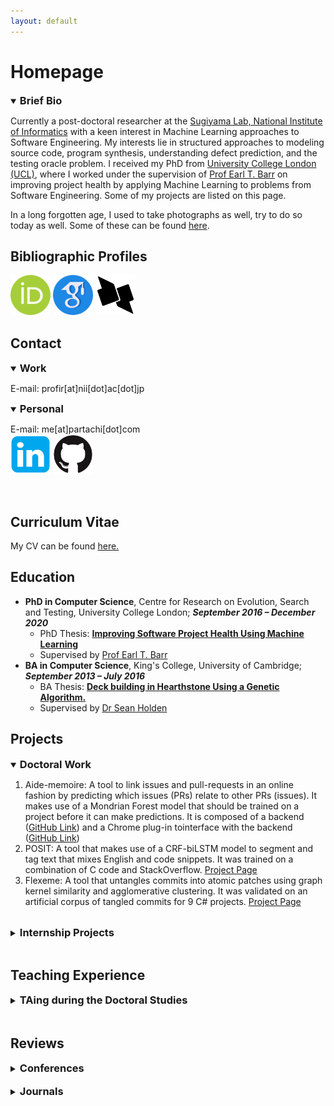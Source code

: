 ```yaml
---
layout: default
---
```

# Homepage

<details open>
<summary><b style="font-size:1.17em;">Brief Bio</b></summary>
<p>Currently a post-doctoral researcher at the <a href="https://mahito.nii.ac.jp/">Sugiyama Lab, National Institute of Informatics</a> with a keen interest in Machine Learning approaches to Software Engineering. My interests lie in structured approaches to modeling source code, program synthesis, understanding defect prediction, and the testing oracle problem. I received my PhD from <a href="http://ucl.ac.uk/">University College London (UCL)</a>, where I worked under the supervision of <a href="http://earlbarr.com/">Prof Earl T. Barr</a> on improving project health by applying Machine Learning to problems from Software Engineering. Some of my projects are listed on this page.</p>
<p>In a long forgotten age, I used to take photographs as well, try to do so today as well. Some of these can be found <a href="https://partachi.com/photos.html">here</a>.</p>
</details>

## Bibliographic Profiles

[<img src="./logos/orcid.svg" alt="orcID" style="width:64px;height:64px;"/>](https://orcid.org/0000-0003-4940-6864)
[<img src="./logos/google-scholar.png" alt="Google Scholar" style="width:64px;height:64px;"/>](https://scholar.google.com/citations?user=e-q46I0AAAAJ)
[<img src="./logos/dblp.png" alt="dblp" style="width:64px;height:64px;"/>](https://dblp.org/pid/276/3593.html)

## Contact
<details open>
<summary><b style="font-size:1.17em;">Work</b></summary>
<p>E-mail: profir[at]nii[dot]ac[dot]jp</p>
</details>

<details open>
<summary><b style="font-size:1.17em;">Personal</b></summary>
<p>E-mail: me[at]partachi[dot]com
<br>
<a href="https://www.linkedin.com/in/pp-partachi/"><img src="./logos/linkedin.png" alt="LinkedIn" style="width:64px;height:64px;"/></a>
<a href="https://github.com/PPPI"><img src="./logos/GitHub.png" alt="GitHub" style="width:64px;height:64px;"/></a></p>
</details>
<br>

## Curriculum Vitae

My CV can be found [here.](./cv/partachipp_cv.pdf)

## Education

+ **PhD in Computer Science**, Centre for Research on Evolution, Search and Testing, University College London; **_September 2016 – December 2020_**
  - PhD Thesis: [**Improving Software Project Health Using Machine Learning**](./papers/thesis.pdf)
  - Supervised by [Prof Earl T. Barr](https://earlbarr.com/)
+ **BA in Computer Science**, King's College, University of Cambridge; **_September 2013 – July 2016_**
  - BA Thesis: [**Deck building in Hearthstone Using a Genetic Algorithm.**](./papers/Dissertation_ppp23.pdf)
  - Supervised by [Dr Sean Holden](https://www.cl.cam.ac.uk/~sbh11/)

## Projects

<details open>
<summary><b style="font-size:1.17em;">Doctoral Work</b></summary>

<ol>
  <li> Aide-memoire: A tool to link issues and pull-requests in an online fashion by predicting which issues (PRs) relate to other PRs (issues). It makes use of a Mondrian Forest model that should be trained on a project before it can make predictions. It is composed of a backend (<a href="https://github.com/PPPI/a-m">GitHub Link</a>) and a Chrome plug-in tointerface with the backend (<a href="https://github.com/PPPI/am-chrome">GitHub Link</a>)</li>
  <li> POSIT: A tool that makes use of a CRF-biLSTM model to segment and tag text that mixes English and code snippets. It was trained on a combination of C code and StackOverflow. <a href="https://www.partachi.com/POSIT">Project Page</a></li>
  <li> Flexeme: A tool that untangles commits into atomic patches using graph kernel similarity and agglomerative clustering. It was validated on an artificial corpus of tangled commits for 9 C# projects. <a href="https://www.partachi.com/Flexeme">Project Page</a></li>
</ol>

</details>
<br>
<details>
<summary><b style="font-size:1.17em;">Internship Projects</b></summary>

<ol>
  <li> Graph-kernel based detection of anomalous events in spatio-temporal data: anomalies are points are those that stay closely together for abnormal lengths of time or disperse suddenly. This work was done as part of an internship at the National Institute of Informatics in Tokyo, JP, under the careful supervision of <a href="https://mahito.info/index_e.html">Asoc. Prof. Mahito Sugiyama</a>.</li>
</ol>
</details>
<br>

## Teaching Experience

<details>
<summary><b style="font-size:1.17em;">TAing during the Doctoral Studies</b></summary>

<ul>
  <li>COMPM203 Verification and Validation; January 2020 – July 2020
    <ul>
      <li>Leading problem based workshops, assisting exam setting, and exam marking</li>
    </ul>
  </li>
  <li>COMP103P Applied Software Development; January 2018 – April 2018
    <ul>
      <li>Laboratory Supervisor and Group Project Supervisor</li>
    </ul>
  </li>
  <li>COMPM203 Verification and Validation; January 2018 – April 2018
    <ul>
      <li>Coursework writing and marking</li>
    </ul>
  </li>
  <li>COMP213P Systems Engineering; October 2017 – April 2018
    <ul>
      <li>Group Project Supervisor</li>
    </ul>
  </li>
</ul>

</details>
<br>

## Reviews

<details>
<summary><b style="font-size:1.17em;">Conferences</b></summary>

<ul>
  <li>Program Committee member for: Artefact Evaluation at <b>ICSE 2024</b>, <b>InteNSE 2023</b>, Research Track at <b>SANER 2023</b>, Research Track at <b>SANER 2022</b>, Mining Challenge at <b>MSR 2021</b>.</li>
  <li>Sub-reviewing for: <b>ASE 2022</b>, <b>ISSTA 2021</b>, <b>SANER 2021</b>, <b>ICSE 2021</b>, Registered Studies at <b>ICSME 2020</b>, <b>ASE 2020</b>, <b>MSR 2020</b>, <b>FSE 2019</b>, <b>ISSTA 2019</b>, <b>ASE 2018</b>, <b>ECOOP 2018</b>, <b>ISSTA 2018</b>, and <b>MSR 2017</b>.</li>
</ul>

</details>
<br>
<details>
<summary><b style="font-size:1.17em;">Journals</b></summary>

<ul>
  <li>Reviewing for: <b>TOSEM 2023</b>, <b>TOSEM 2022</b>, <b>JSS 2022</b>, <b>JSS 2021</b>, <b>EMSE 2021</b>, and <b>MTAP 2020</b>.</li>
  <li>Sub-reviewing for: <b>EAAI 2020</b>, and <b>TSE 2017</b></li>
</ul>

</details>
<br>

